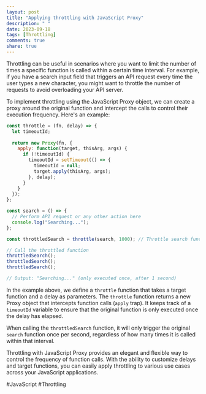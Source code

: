 ```yaml
---
layout: post
title: "Applying throttling with JavaScript Proxy"
description: " "
date: 2023-09-18
tags: [Throttling]
comments: true
share: true
---
```


Throttling can be useful in scenarios where you want to limit the number of times a specific function is called within a certain time interval. For example, if you have a search input field that triggers an API request every time the user types a new character, you might want to throttle the number of requests to avoid overloading your API server.

To implement throttling using the JavaScript Proxy object, we can create a proxy around the original function and intercept the calls to control their execution frequency. Here's an example:

```javascript
const throttle = (fn, delay) => {
  let timeoutId;
  
  return new Proxy(fn, {
    apply: function(target, thisArg, args) {
      if (!timeoutId) {
        timeoutId = setTimeout(() => {
          timeoutId = null;
          target.apply(thisArg, args);
        }, delay);
      }
    }
  });
};

const search = () => {
  // Perform API request or any other action here
  console.log("Searching...");
};

const throttledSearch = throttle(search, 1000); // Throttle search function to once per second

// Call the throttled function
throttledSearch();
throttledSearch();
throttledSearch();

// Output: "Searching..." (only executed once, after 1 second)

```

In the example above, we define a `throttle` function that takes a target function and a delay as parameters. The `throttle` function returns a new Proxy object that intercepts function calls (`apply` trap). It keeps track of a `timeoutId` variable to ensure that the original function is only executed once the delay has elapsed.

When calling the `throttledSearch` function, it will only trigger the original `search` function once per second, regardless of how many times it is called within that interval.

Throttling with JavaScript Proxy provides an elegant and flexible way to control the frequency of function calls. With the ability to customize delays and target functions, you can easily apply throttling to various use cases across your JavaScript applications.

#JavaScript #Throttling